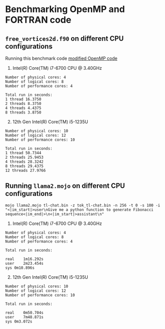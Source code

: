 # Benchmarking OpenMP and FORTRAN code

## `free_vortices2d.f90` on different CPU configurations

Running this benchmark code [modified OpenMP code](https://fortran-lang.discourse.group/uploads/short-url/oJ4C7T6AmsDWZh6p5SZyMiEOYdz.f90)

1. Intel(R) Core(TM) i7-6700 CPU @ 3.40GHz

```
Number of physical cores: 4
Number of logical cores: 8
Number of performance cores: 4

Total run in seconds:
1 thread 16.3750
2 threads 8.3750
4 threads 4.4375
8 threads 3.8750
```

2. 12th Gen Intel(R) Core(TM) i5-1235U
```
Number of physical cores: 10
Number of logical cores: 12
Number of performance cores: 10

Total run in seconds:
1 thread 50.7344
2 threads 25.9453
4 threads 28.3242
8 threads 29.4375
12 threads 27.9766

```

## Running `llama2.mojo` on different CPU configurations

```
mojo llama2.mojo tl-chat.bin -z tok_tl-chat.bin -n 256 -t 0 -s 100 -i "<|im_start|>user\nGive me a python function to generate Fibonacci sequence<|im_end|>\n<|im_start|>assistant\n"
```

1. Intel(R) Core(TM) i7-6700 CPU @ 3.40GHz

```
Number of physical cores: 4
Number of logical cores: 8
Number of performance cores: 4

Total run in seconds:

real	1m16.292s
user	2m23.454s
sys	0m10.896s

```

2. 12th Gen Intel(R) Core(TM) i5-1235U
```
Number of physical cores: 10
Number of logical cores: 12
Number of performance cores: 10

Total run in seconds:

real	0m50.704s
user	7m48.871s
sys	0m3.072s

```
